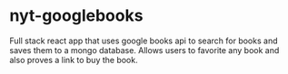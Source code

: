 # nyt-googlebooks

Full stack react app that uses google books api to search for books and saves them to a mongo database.  Allows users to favorite any book and also proves a link to buy the book.